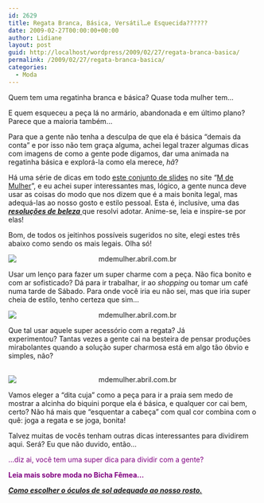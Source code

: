 ```yaml
---
id: 2629
title: Regata Branca, Básica, Versátil…e Esquecida??????
date: 2009-02-27T00:00:00+00:00
author: Lidiane
layout: post
guid: http://localhost/wordpress/2009/02/27/regata-branca-basica/
permalink: /2009/02/27/regata-branca-basica/
categories:
  - Moda
---
```

Quem tem uma regatinha branca e básica? Quase toda mulher tem&#8230;

E quem esqueceu a peça lá no armário, abandonada e em último plano? Parece que a maioria também&#8230;

Para que a gente não tenha a desculpa de que ela é básica “demais da conta” e por isso não tem graça alguma, achei legal trazer algumas dicas com imagens de como a gente pode digamos, dar uma animada na regatinha básica e explorá-la como ela merece, _hã_?

Há uma série de dicas em todo <a href="http://mdemulher.abril.com.br/moda/reportagem/ta-na-moda/regata-branca-versatil-apelido-417817.shtml" target="_blank">este conjunto de slides</a> no site “<a href="http://mdemulher.abril.com.br/" target="_blank">M de Mulher</a>”, e eu achei super interessantes mas, lógico, a gente nunca deve usar as coisas do modo que nos dizem que é a mais bonita legal, mas adequá-las ao nosso gosto e estilo pessoal. Esta é, inclusive, uma das <a href="http://www.trololodemulher.com.br/2009/01/03/dica-beleza-saude/" target="_self"><strong><em>resoluções de beleza</em></strong> </a>que resolvi adotar. Anime-se, leia e inspire-se por elas!

Bom, de todos os jeitinhos possíveis sugeridos no site, elegi estes três abaixo como sendo os mais legais. Olha só!

<p style="text-align: center;">
  <img class="aligncenter" style="display: block; float: none; margin-left: auto; margin-right: auto;" title="mdemulher.abril.com.br" src="http://mdemulher.abril.com.br/imagem/moda/interna-slideshow/vm-487-moda-versatil9.jpg" alt="mdemulher.abril.com.br" />
</p>

Usar um lenço para fazer um super charme com a peça. Não fica bonito e com ar sofisticado? Dá para ir trabalhar, ir ao _shopping_ ou tomar um café numa tarde de Sábado. Para onde você iria eu não sei, mas que iria super cheia de estilo, tenho certeza que sim…

<p style="text-align: center;">
  <img class="aligncenter" style="display: block; float: none; margin-left: auto; margin-right: auto;" title="mdemulher.abril.com.br" src="http://mdemulher.abril.com.br/imagem/moda/interna-slideshow/vm-487-moda-versatil8.jpg" alt="mdemulher.abril.com.br" />
</p>

Que tal usar aquele super acessório com a regata? Já experimentou? Tantas vezes a gente cai na besteira de pensar produções mirabolantes quando a solução super charmosa está em algo tão óbvio e simples, não?

<p style="text-align: center;">
   <img class="aligncenter" style="display: block; float: none; margin-left: auto; margin-right: auto;" title="mdemulher.abril.com.br" src="http://mdemulher.abril.com.br/imagem/moda/interna-slideshow/vm-487-moda-versatil2.jpg" alt="mdemulher.abril.com.br" />
</p>

Vamos eleger a “dita cuja” como a peça para ir a praia sem medo de mostrar a alcinha do biquini porque ela é básica, e qualquer cor cai bem, certo? Não há mais que “esquentar a cabeça” com qual cor combina com o quê: joga a regata e se joga, bonita!

Talvez muitas de vocês tenham outras dicas interessantes para dividirem aqui. Será? Eu que não duvido, então…

<span style="color: #800080;">…diz ai, você tem uma super dica para dividir com a gente?</span>

<span style="color: #800080;"><strong>Leia mais sobre moda no Bicha Fêmea&#8230;</strong></span>

<span style="color: #800080;"><strong><em><a href="http://www.trololodemulher.com.br/2009/10/25/como-escolher-oculos-de-sol/" target="_self">Como escolher o óculos de sol adequado ao nosso rosto.</a></em></strong></span>